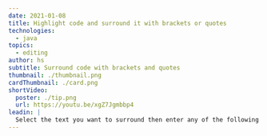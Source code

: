 ```yaml
---
date: 2021-01-08
title: Highlight code and surround it with brackets or quotes
technologies:
  - java
topics:
  - editing
author: hs
subtitle: Surround code with brackets and quotes
thumbnail: ./thumbnail.png
cardThumbnail: ./card.png
shortVideo:
  poster: ./tip.png
  url: https://youtu.be/xgZ7Jgmbbp4
leadin: |
  Select the text you want to surround then enter any of the following characters ```({[`"'``` them to the start and end of your selected text.
---
```


